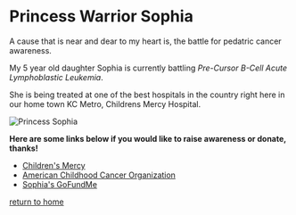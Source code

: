 # Princess  Warrior Sophia

A cause that is near and dear to my heart is, the battle for pedatric cancer awareness.

My 5 year old daughter Sophia is currently battling *Pre-Cursor B-Cell Acute Lymphoblastic Leukemia*.

She is being treated at one of the best hospitals in the country right here in our home town KC Metro, Childrens Mercy Hospital.

![Princess Sophia](https://scontent.fmkc1-1.fna.fbcdn.net/v/t1.6435-9/179583991_10218703527521517_3831392395434064985_n.jpg?_nc_cat=104&ccb=1-3&_nc_sid=8631f5&_nc_ohc=HGXPTVwYegEAX-DFgxD&_nc_ht=scontent.fmkc1-1.fna&oh=c256a8f999582f91e3c6153edcc35e9f&oe=60B6A38F)

**Here are some links below if you would like to raise awareness or donate, thanks!**

* [Children's Mercy](https://www.childrensmercy.org/locations/adele-hall/)
* [American Childhood Cancer Organization](https://www.acco.org/childhood-cancer-awareness-month/)
* [Sophia's GoFundMe](https://www.gofundme.com/f/sophia-the-princess-warrior?qid=dc2dca0afae77e9adbeebc79cdf6f926&utm_campaign=p_cp_url&utm_medium=os&utm_source=customer)

[return to home](./README.md)
